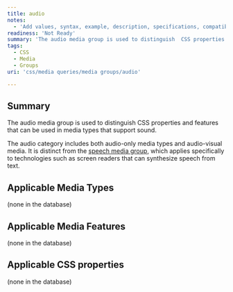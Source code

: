 ```yaml
---
title: audio
notes:
  - 'Add values, syntax, example, description, specifications, compatibility.'
readiness: 'Not Ready'
summary: 'The audio media group is used to distinguish  CSS properties and features that can be used in media types that support sound.'
tags:
  - CSS
  - Media
  - Groups
uri: 'css/media queries/media groups/audio'

---
```

## <span>Summary</span>

The audio media group is used to distinguish CSS properties and features that can be used in media types that support sound.

The audio category includes both audio-only media types and audio-visual media. It is distinct from the [speech media group](/css/media_queries/media_groups/speech), which applies specifically to technologies such as screen readers that can synthesize speech from text.

## <span>Applicable Media Types</span>

(none in the database)

## <span>Applicable Media Features</span>

(none in the database)

## <span>Applicable CSS properties</span>

(none in the database)